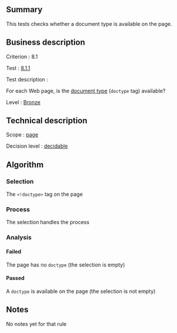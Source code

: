 ## Summary

This tests checks whether a document type is available on the page.

## Business description

Criterion : 8.1

Test : [8.1.1](http://www.accessiweb.org/index.php/accessiweb-22-english-version.html#test-8-1-1)

Test description :

For each Web page, is the [document type](http://www.accessiweb.org/index.php/glossary-76.html#mDTD) (`doctype` tag) available?

Level : [Bronze](/en/category/rules-design/accessiweb-11/level/bronze)

## Technical description

Scope : [page](/en/category/rules-design/accessiweb-11/scope/page)

Decision level :
[decidable](/en/category/rules-design/accessiweb-11/decision-level/decidable)

## Algorithm

### Selection

The `<!doctype>` tag on the page

### Process

The selection handles the process

### Analysis

#### Failed

The page has no `doctype` (the selection is empty)

#### Passed

A `doctype` is available on the page (the selection is not empty)

## Notes

No notes yet for that rule
